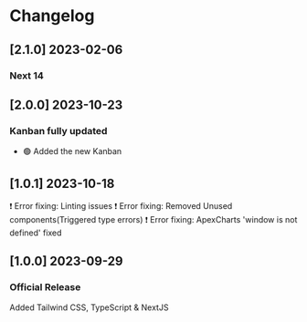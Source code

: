 # Changelog

## [2.1.0] 2023-02-06

### Next 14

## [2.0.0] 2023-10-23

### Kanban fully updated

- 🟢 Added the new Kanban

## [1.0.1] 2023-10-18

❗️ Error fixing: Linting issues
❗️ Error fixing: Removed Unused components(Triggered type errors)
❗️ Error fixing: ApexCharts 'window is not defined' fixed

## [1.0.0] 2023-09-29

### Official Release

Added Tailwind CSS, TypeScript & NextJS
